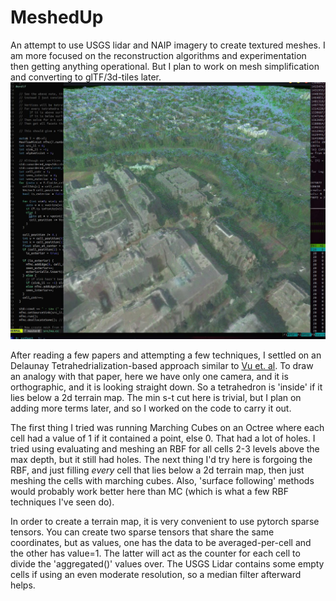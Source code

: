 # MeshedUp

An attempt to use USGS lidar and NAIP imagery to create textured meshes. I am more focused on the reconstruction algorithms and experimentation then getting anything operational. But I plan to work on mesh simplification and converting to glTF/3d-tiles later.
![alt text](./screenshot.jpg)

After reading a few papers and attempting a few techniques, I settled on an Delaunay Tetrahedrialization-based approach similar to [Vu et. al](http://islab.ulsan.ac.kr/files/announcement/441/PAMI-2012%20High%20Accuracy%20and%20Visibility-Consistent%20Dense%20Multiview%20Stereo.pdf). To draw an analogy with that paper, here we have only one camera, and it is orthographic, and it is looking straight down. So a tetrahedron is 'inside' if it lies below a 2d terrain map. The min s-t cut here is trivial, but I plan on adding more terms later, and so I worked on the code to carry it out.

The first thing I tried was running Marching Cubes on an Octree where each cell had a value of 1 if it contained a point, else 0. That had a lot of holes. I tried using evaluating and meshing an RBF for all cells 2-3 levels above the max depth, but it still had holes. The next thing I'd try here is forgoing the RBF, and just filling *every* cell that lies below a 2d terrain map, then just meshing the cells with marching cubes. Also, 'surface following' methods would probably work better here than MC (which is what a few RBF techniques I've seen do).

In order to create a terrain map, it is very convenient to use pytorch sparse tensors. You can create two sparse tensors that share the same coordinates, but as values, one has the data to be averaged-per-cell and the other has value=1. The latter will act as the counter for each cell to divide the 'aggregated()' values over.
The USGS Lidar contains some empty cells if using an even moderate resolution, so a median filter afterward helps.
